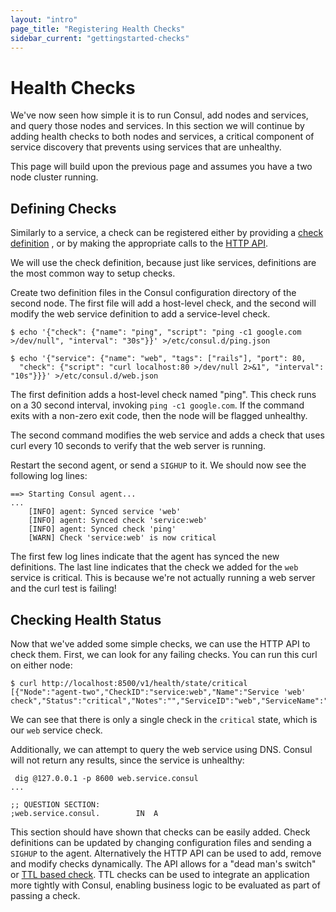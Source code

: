 ```yaml
---
layout: "intro"
page_title: "Registering Health Checks"
sidebar_current: "gettingstarted-checks"
---
```


# Health Checks

We've now seen how simple it is to run Consul, add nodes and services, and
query those nodes and services. In this section we will continue by adding
health checks to both nodes and services, a critical component of service
discovery that prevents using services that are unhealthy.

This page will build upon the previous page and assumes you have a
two node cluster running.

## Defining Checks

Similarly to a service, a check can be registered either by providing a
[check definition](/docs/agent/checks.html)
, or by making the appropriate calls to the
[HTTP API](/docs/agent/http.html).

We will use the check definition, because just like services, definitions
are the most common way to setup checks.

Create two definition files in the Consul configuration directory of
the second node.
The first file will add a host-level check, and the second will modify the web
service definition to add a service-level check.

```
$ echo '{"check": {"name": "ping", "script": "ping -c1 google.com >/dev/null", "interval": "30s"}}' >/etc/consul.d/ping.json

$ echo '{"service": {"name": "web", "tags": ["rails"], "port": 80,
  "check": {"script": "curl localhost:80 >/dev/null 2>&1", "interval": "10s"}}}' >/etc/consul.d/web.json
```

The first definition adds a host-level check named "ping". This check runs
on a 30 second interval, invoking `ping -c1 google.com`. If the command
exits with a non-zero exit code, then the node will be flagged unhealthy.

The second command modifies the web service and adds a check that uses
curl every 10 seconds to verify that the web server is running.

Restart the second agent, or send a `SIGHUP` to it. We should now see the
following log lines:

```
==> Starting Consul agent...
...
    [INFO] agent: Synced service 'web'
    [INFO] agent: Synced check 'service:web'
    [INFO] agent: Synced check 'ping'
    [WARN] Check 'service:web' is now critical
```

The first few log lines indicate that the agent has synced the new
definitions. The last line indicates that the check we added for
the `web` service is critical. This is because we're not actually running
a web server and the curl test is failing!

## Checking Health Status

Now that we've added some simple checks, we can use the HTTP API to check
them. First, we can look for any failing checks. You can run this curl
on either node:

```
$ curl http://localhost:8500/v1/health/state/critical
[{"Node":"agent-two","CheckID":"service:web","Name":"Service 'web' check","Status":"critical","Notes":"","ServiceID":"web","ServiceName":"web"}]
```

We can see that there is only a single check in the `critical` state, which is
our `web` service check.

Additionally, we can attempt to query the web service using DNS. Consul
will not return any results, since the service is unhealthy:

```
 dig @127.0.0.1 -p 8600 web.service.consul
...

;; QUESTION SECTION:
;web.service.consul.		IN	A
```

This section should have shown that checks can be easily added. Check definitions
can be updated by changing configuration files and sending a `SIGHUP` to the agent.
Alternatively the HTTP API can be used to add, remove and modify checks dynamically.
The API allows for a "dead man's switch" or [TTL based check](/docs/agent/checks.html).
TTL checks can be used to integrate an application more tightly with Consul, enabling
business logic to be evaluated as part of passing a check.

